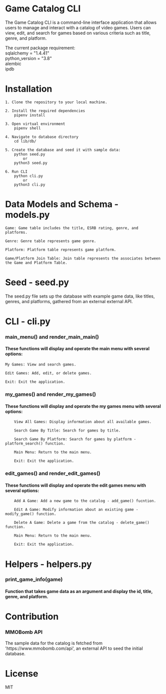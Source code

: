 # Game Catalog CLI

The Game Catalog CLI is a command-line interface application that allows users to manage and interact with a catalog of video games. Users can view, edit, and search for games based on various criteria such as title, genre, and platform.

The current package requirement:<br>
sqlalchemy = "1.4.41"<br>
python_version = "3.8"<br>
alembic<br>
ipdb

# Installation

    1. Clone the repository to your local machine.

    2. Install the required dependencies
        pipenv install

    3. Open virtual environment
        pipenv shell

    4. Navigate to database directory
        cd lib/db/

    5. Create the database and seed it with sample data:
        python seed.py
            or
        python3 seed.py

    6. Run CLI
        python cli.py
            or
        python3 cli.py

# Data Models and Schema - models.py

    Game: Game table includes the title, ESRB rating, genre, and platforms.

    Genre: Genre table represents game genre.

    Platform: Platform table represents game platform.

    Game/Platform Join Table: Join table represents the associates between the Game and Platform Table.

# Seed - seed.py

The seed.py file sets up the database with example game data, like titles, genres, and platforms, gathered from an external external API.

# CLI - cli.py

<h3>main_menu() and render_main_main()</h3> 
<h4>These functions will display and operate the main menu with several options:</h4>

    My Games: View and search games.

    Edit Games: Add, edit, or delete games.

    Exit: Exit the application.

<h3>my_games() and render_my_games()</h3>
<h4>These functions will display and operate the my games menu with several options:</h4>

        View All Games: Display information about all available games.

        Search Game By Title: Search for games by title.

        Search Game By Platform: Search for games by platform - platform_search() function.

        Main Menu: Return to the main menu.

        Exit: Exit the application.

<h3>edit_games() and render_edit_games()</h3>
<h4>These functions will display and operate the edit games menu with several options:</h4>

        Add A Game: Add a new game to the catalog - add_game() fucntion.

        Edit A Game: Modify information about an existing game - modify_game() function.

        Delete A Game: Delete a game from the catalog - delete_game() function.

        Main Menu: Return to the main menu.

        Exit: Exit the application.

# Helpers - helpers.py

<h3>print_game_info(game)</h3> 
<h4>Function that takes game data as an argument and display the id, title, genre, and platform.</h4>

# Contribution

<h3>MMOBomb API</h3>
The sample data for the catalog is fetched from 'https://www.mmobomb.com/api', an external API to seed the initial database.

# License

MIT
